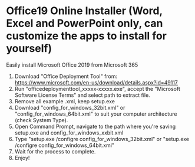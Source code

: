 # Office19 Online Installer (Word, Excel and PowerPoint only, can customize the apps to install for yourself)
Easily install Microsoft Office 2019 from Microsoft 365
1. Download "Office Deployment Tool" from: https://www.microsoft.com/en-us/download/details.aspx?id=49117
2. Run "officedeploymenttool_xxxxx-xxxxx.exe", accept the "Microsoft Software License Terms" and select path to extract file.
3. Remove all example .xml, keep setup.exe
4. Download "config_for_windows_32bit.xml" or "config_for_windows_64bit.xml" to suit your computer architecture (check System Type).
5. Open Command Prompt, navigate to the path where you're saving setup.exe and config_for_windows_xxbit.xml
6. Type "setup.exe /configre config_for_windows_32bit.xml" or "setup.exe /configre config_for_windows_64bit.xml"
7. Wait for the process to complete.
8. Enjoy!

